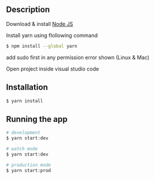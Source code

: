 ## Description

Download & install [Node JS](https://nodejs.org/en/)

Install yarn using flollowing command

```bash
$ npm install --global yarn
```

add sudo first in any permission error shown (Linux & Mac)

Open project inside visual studio code
## Installation

```bash
$ yarn install
```

## Running the app

```bash
# development
$ yarn start:dev

# watch mode
$ yarn start:dev

# production mode
$ yarn start:prod
```